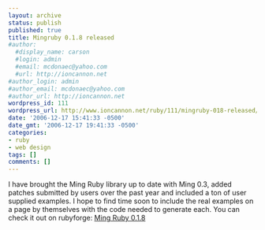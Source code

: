 ```yaml
---
layout: archive
status: publish
published: true
title: Mingruby 0.1.8 released
#author:
  #display_name: carson
  #login: admin
  #email: mcdonaec@yahoo.com
  #url: http://ioncannon.net
#author_login: admin
#author_email: mcdonaec@yahoo.com
#author_url: http://ioncannon.net
wordpress_id: 111
wordpress_url: http://www.ioncannon.net/ruby/111/mingruby-018-released/
date: '2006-12-17 15:41:33 -0500'
date_gmt: '2006-12-17 19:41:33 -0500'
categories:
- ruby
- web design
tags: []
comments: []
---
```

I have brought the Ming Ruby library up to date with Ming 0.3, added patches submitted by users over the past year and included a ton of user supplied examples. I hope to find time soon to include the real examples on a page by themselves with the code needed to generate each. You can check it out on rubyforge: <a href="http://mingruby.rubyforge.org/">Ming Ruby 0.1.8</a>

